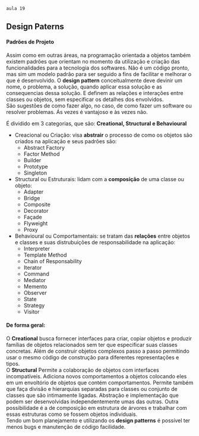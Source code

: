     aula 19
## Design Paterns
#### Padrões de Projeto

Assim como em outras áreas, na programação orientada a objetos também existem padrões que orientam no momento da utilização e criação das funcionalidades para a tecnologia dos softwares. Não é um código pronto, mas sim um modelo padrão para ser seguido a fins de facilitar e melhorar o que é desenvolvido. O **design pattern** conceitualmente deve devinir um nome, o problema, a solução, quando aplicar essa solução e as consequencias dessa solução. E definem as relações e interações entre classes ou objetos, sem especificar os detalhes dos envolvidos. <br>
São sugestões de como fazer algo, no caso, de como fazer um software ou resolver problemas.
Ás vezes é vantajoso e às vezes não.

É dividido em 3 categorias, que são: **Creational, Structural e Behavioural**
- Creacional ou Criação: visa **abstrair** o processo de como os objetos são criados na aplicação e seus padrões são:
    - Abstract Factory
    - Factor Method
    - Builder
    - Prototype
    - Singleton
- Structural ou Estruturais: lidam com a **composição** de uma classe ou objeto:
    - Adapter
    - Bridge
    - Composite
    - Decorator
    - Façade
    - Flyweight
    - Proxy
- Behavioural ou Comportamentais: se tratam das **relações** entre objetos e classes e suas distrubuições de responsabilidade na aplicação:
    - Interpreter
    - Template Method
    - Chain of Responsability
    - Iterator
    - Command
    - Mediator
    - Memento
    - Observer
    - State
    - Strategy
    - Visitor


#### De forma geral:
O **Creational** busca fornecer interfaces para criar, copiar objetos e produzir famílias de objetos relacionados sem ter que especificar suas classes concretas. Além de construir objetos complexos passo a passo permitindo usar o mesmo código de construção para diferentes representações e tipos. <br>
O **Structural** Permite a colaboração de objetos com interfaces incompatíveis. Adiciona novos comportamentos a objetos colocando eles em um envoltório de objetos que contém comportamentos. Permite também que faça divisão e hierarquias separadas para classes ou conjunto de classes que são intimamente ligadas. Abstração e implementação que podem ser desenvolvidas independentemente umas das outras. Outra possibilidade é a de composição em estrutura de árvores e trabalhar com essas estruturas como se fossem objetos individuais.<br>
Tendo um bom planejamento e utilizando os **design patterns** é possível ter menos bugs e manutenção de código facilidade.